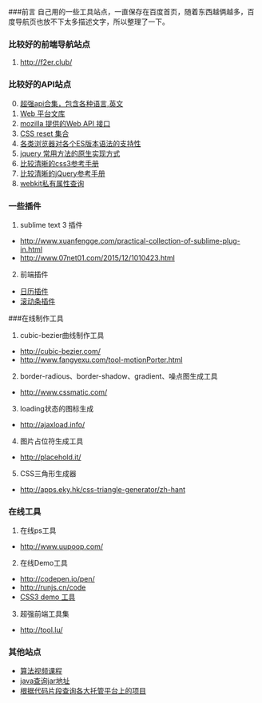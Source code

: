 ###前言 
自己用的一些工具站点，一直保存在百度首页，随着东西越俩越多，百度导航页也放不下太多描述文字，所以整理了一下。

### 比较好的前端导航站点

1. http://f2er.club/


### 比较好的API站点
0. [超强api合集，包含各种语言,英文](http://devdocs.io/)
1. [Web 平台文库](https://docs.webplatform.org/wiki/Main_Page/zh)
2. [mozilla 提供的Web API 接口](https://developer.mozilla.org/zh-CN/docs/Web/API)
3. [CSS reset 集合](http://cssreset.com/)
4. [各类浏览器对各个ES版本语法的支持性](http://kangax.github.io/compat-table/es6/)
5. [jquery 常用方法的原生实现方式](http://youmightnotneedjquery.com/)
6. [比较清晰的css3参考手册](http://www.css88.com/book/css/)
7. [比较清晰的jQuery参考手册](http://www.css88.com/jqapi-1.9/)
8. [webkit私有属性查询](http://ued.ctrip.com/webkitcss/index.html)

### 一些插件

1. sublime text 3 插件
 - http://www.xuanfengge.com/practical-collection-of-sublime-plug-in.html
 - http://www.07net01.com/2015/12/1010423.html

2. 前端插件
 - [日历插件](http://glad.github.io/glDatePicker/)
 - [滚动条插件](http://manos.malihu.gr/repository/custom-scrollbar/demo/examples/scrollbar_themes_demo.html)

###在线制作工具

1. cubic-bezier曲线制作工具
 - <http://cubic-bezier.com/>
 - <http://www.fangyexu.com/tool-motionPorter.html>

2. border-radious、border-shadow、gradient、噪点图生成工具
 - <http://www.cssmatic.com/>

3. loading状态的图标生成
 - <http://ajaxload.info/>

4. 图片占位符生成工具
 - <http://placehold.it/>

5. CSS三角形生成器
 - <http://apps.eky.hk/css-triangle-generator/zh-hant>

### 在线工具

1. 在线ps工具
 - <http://www.uupoop.com/>
2. 在线Demo工具
 - <http://codepen.io/pen/>
 - <http://runjs.cn/code>
 - [CSS3 demo 工具](http://cssdeck.com/)
3. 超强前端工具集
 - <http://tool.lu/> 

### 其他站点

 - [算法视频课程](https://www.julyedu.com/video/index?category=%E7%AE%97%E6%B3%95%E8%A7%86%E9%A2%91)
 - [java查询jar地址](http://www.mvnrepository.com/)
 - [根据代码片段查询各大托管平台上的项目](https://searchcode.com)